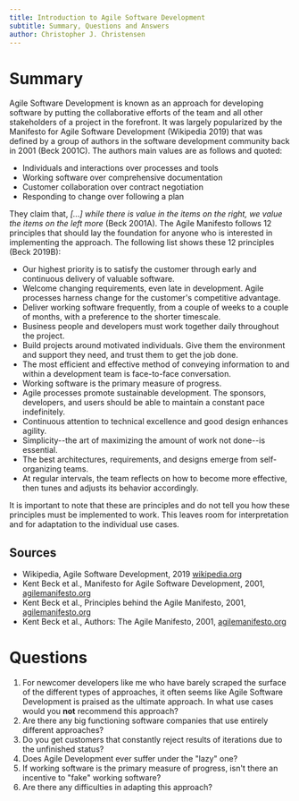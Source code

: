 ```yaml
---
title: Introduction to Agile Software Development
subtitle: Summary, Questions and Answers
author: Christopher J. Christensen
---
```




# Summary

Agile Software Development is known as an approach for developing software by putting the collaborative efforts of the team and all other stakeholders of a project in the forefront. It was largely popularized by the Manifesto for Agile Software Development (Wikipedia 2019) that was defined by a group of authors in the software development community back in 2001 (Beck 2001C). The authors main values are as follows and quoted:

*   Individuals and interactions over processes and tools
*   Working software over comprehensive documentation
*   Customer collaboration over contract negotiation
*   Responding to change over following a plan

They claim that, *[…] while there is value in the items on the right, we value the items on the left more* (Beck 2001A). The Agile Manifesto follows 12 principles that should lay the foundation for anyone who is interested in implementing the approach. The following list shows these 12 principles (Beck 2019B):

*   Our highest priority is to satisfy the customer through early and continuous delivery of valuable software.
*   Welcome changing requirements, even late in  development. Agile processes harness change for the customer's competitive advantage.
*   Deliver working software frequently, from a  couple of weeks to a couple of months, with a preference to the shorter timescale.
*   Business people and developers must work together daily throughout the project.
*   Build projects around motivated individuals. Give them the environment and support they need, and trust them to get the job done.
*   The most efficient and effective method of conveying information to and within a development team is face-to-face conversation.
*   Working software is the primary measure of progress.
*   Agile processes promote sustainable development. The sponsors, developers, and users should be able to maintain a constant pace indefinitely.
*   Continuous attention to technical excellence and good design enhances agility.
*   Simplicity--the art of maximizing the amount of work not done--is essential.
*   The best architectures, requirements, and designs emerge from self-organizing teams.
*   At regular intervals, the team reflects on how to become more effective, then tunes and adjusts its behavior accordingly. 

It is important to note that these are principles and do not tell you how these principles must be implemented to work. This leaves room for interpretation and for adaptation to the individual use cases.



## Sources

*   Wikipedia, Agile Software Development, 2019 [wikipedia.org](<https://en.wikipedia.org/wiki/Agile_software_development>) 
*   Kent Beck et al., Manifesto for Agile Software Development, 2001, [agilemanifesto.org](<http://agilemanifesto.org/>)
*   Kent Beck et al., Principles behind the Agile Manifesto, 2001, [agilemanifesto.org](<http://agilemanifesto.org/>)
*   Kent Beck et al., Authors: The Agile Manifesto, 2001, [agilemanifesto.org](<http://agilemanifesto.org/>)



# Questions

1.  For newcomer developers like me who have barely scraped the surface of the different types of approaches, it often seems like Agile Software Development is praised as the ultimate approach. In what use cases would you **not** recommend this approach?
2.  Are there any big functioning software companies that use entirely different approaches?
3.  Do you get customers that constantly reject results of iterations due to the unfinished status?
4.  Does Agile Development ever suffer under the "lazy" one?
5.  If working software is the primary measure of progress, isn't there an incentive to "fake" working software?
6.  Are there any difficulties in adapting this approach?